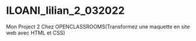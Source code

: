 # ILOANI_lilian_2_032022
Mon Project 2 Chez OPENCLASSROOMS(Transformez une maquette en site web avec HTML et CSS)
